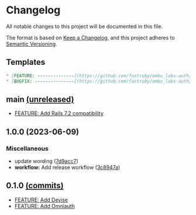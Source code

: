 # Changelog

All notable changes to this project will be documented in this file.

The format is based on [Keep a Changelog](https://keepachangelog.com/en/1.0.0/),
and this project adheres to [Semantic Versioning](https://semver.org/spec/v2.0.0.html).

## Templates

```markdown
* [FEATURE: --------------](https://github.com/fastruby/ombu_labs-auth/-----)
* [BUGFIX: ---------------](https://github.com/fastruby/ombu_labs-auth/-----)
```

## main [(unreleased)](https://github.com/fastruby/ombu_labs-auth/compare/6efa57eda3bd3f93e0f245342eb2a317574c32ff...main)

* [FEATURE: Add Rails 7.2 compatibility](https://github.com/fastruby/ombu_labs-auth/pull/24)

## 1.0.0 (2023-06-09)


### Miscellaneous

* update wording ([7d9acc7](https://github.com/fastruby/ombu_labs-auth/commit/7d9acc7254d86ff6f2839ceb144da3d13218a646))
* **workflow:** Add release workflow ([3c8947a](https://github.com/fastruby/ombu_labs-auth/commit/3c8947ad5ae3b5fe3964287d11a37a6dc36604fe))

## 0.1.0 [(commits)](https://github.com/fastruby/ombu_labs-auth/compare/6efa57eda3bd3f93e0f245342eb2a317574c32ff...v0.1.0)

* [FEATURE: Add Devise](https://github.com/fastruby/ombu_labs-auth/pull/2)
* [FEATURE: Add Omniauth](https://github.com/fastruby/ombu_labs-auth/pull/3)
